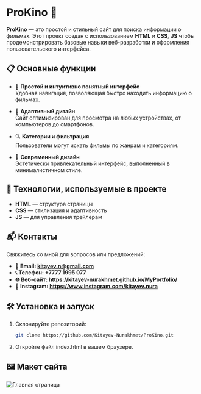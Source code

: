 # ProKino 🎥

**ProKino** — это простой и стильный сайт для поиска информации о фильмах. Этот проект создан с использованием **HTML** и **CSS**, **JS** чтобы продемонстрировать базовые навыки веб-разработки и оформления пользовательского интерфейса.

## 📋 Основные функции

- 🌟 **Простой и интуитивно понятный интерфейс**  
  Удобная навигация, позволяющая быстро находить информацию о фильмах.

- 📱 **Адаптивный дизайн**  
  Сайт оптимизирован для просмотра на любых устройствах, от компьютеров до смартфонов.

- 🔍 **Категории и фильтрация**  
  Пользователи могут искать фильмы по жанрам и категориям.

- 🎨 **Современный дизайн**  
  Эстетически привлекательный интерфейс, выполненный в минималистичном стиле.

## 🚀 Технологии, используемые в проекте

- **HTML** — структура страницы
- **CSS** — стилизация и адаптивность
- **JS** — для управления трейлерам

## 📬 Контакты
Свяжитесь со мной для вопросов или предложений:
- **📧 Email: kitayev.n@gmail.com**  
- **📞 Телефон: +7777 1995 077**
- **🌐 Веб-сайт: https://kitayev-nurakhmet.github.io/MyPortfolio/**
- **📸 Instagram: https://www.instagram.com/kitayev.nura**

## 🛠 Установка и запуск

1. Склонируйте репозиторий:  
   ```bash
   git clone https://github.com/Kitayev-Nurakhmet/ProKino.git
2. Откройте файл index.html в вашем браузере.

## 🖼️ Макет сайта
![Главная страница](https://github.com/Kitayev-Nurakhmet/ProKino/blob/main/img/Avatar.png)
